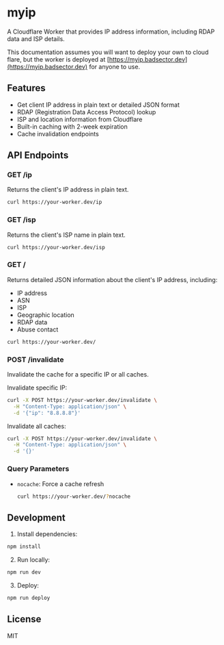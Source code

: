 # myip

A Cloudflare Worker that provides IP address information, including RDAP data and ISP details.

This documentation assumes you will want to deploy your own to cloud flare,
but the worker is deployed at [https://myip.badsector.dev](https://myip.badsector.dev) for anyone to use.

## Features

- Get client IP address in plain text or detailed JSON format
- RDAP (Registration Data Access Protocol) lookup
- ISP and location information from Cloudflare
- Built-in caching with 2-week expiration
- Cache invalidation endpoints

## API Endpoints

### GET /ip
Returns the client's IP address in plain text.

```bash
curl https://your-worker.dev/ip
```

### GET /isp
Returns the client's ISP name in plain text.
```bash
curl https://your-worker.dev/isp
```

### GET /
Returns detailed JSON information about the client's IP address, including:
- IP address
- ASN
- ISP
- Geographic location
- RDAP data
- Abuse contact

```bash
curl https://your-worker.dev/
```

### POST /invalidate
Invalidate the cache for a specific IP or all caches.

Invalidate specific IP:
```bash
curl -X POST https://your-worker.dev/invalidate \
  -H "Content-Type: application/json" \
  -d '{"ip": "8.8.8.8"}'
```

Invalidate all caches:
```bash
curl -X POST https://your-worker.dev/invalidate \
  -H "Content-Type: application/json" \
  -d '{}'
```

### Query Parameters

- `nocache`: Force a cache refresh
  ```bash
  curl https://your-worker.dev/?nocache
  ```

## Development

1. Install dependencies:
```bash
npm install
```

2. Run locally:
```bash
npm run dev
```

3. Deploy:
```bash
npm run deploy
```

## License

MIT
